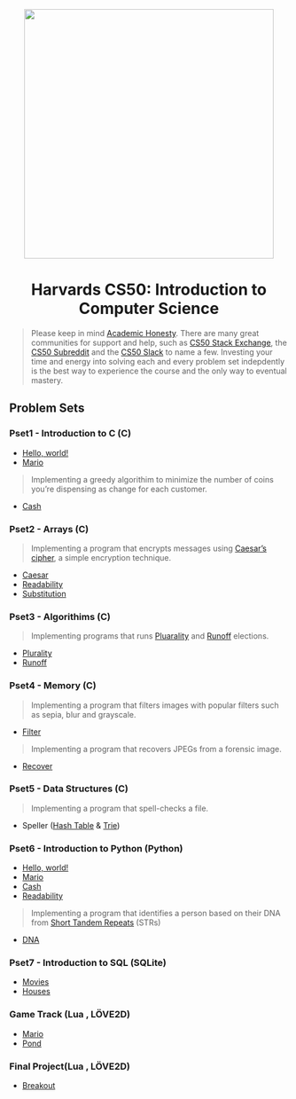 <div align="center">
    <img src="https://i.ytimg.com/vi/FsYdgKO4AQU/maxresdefault.jpg" height="450"/>
    <h1>Harvards CS50: Introduction to Computer Science</h1>
</div>

> Please keep in mind [Academic Honesty](https://cs50.harvard.edu/x/2020/syllabus/#academic-honesty). There are many great communities for support and help, such as [CS50 Stack Exchange](https://cs50.stackexchange.com/), the [CS50 Subreddit](https://www.reddit.com/r/cs50/) and the [CS50 Slack](http://cs50.edx.org/slack) to name a few. Investing your time and energy into solving each and every problem set indepdently is the best way to experience the course and the only way to eventual mastery.

## Problem Sets

### Pset1 - Introduction to C (C)

- [Hello, world!](pset1/hello/hello.c)
- [Mario](pset1/mario/mario.c)
> Implementing a greedy algorithim to minimize the number of coins you’re dispensing as change for each customer.
- [Cash](pset1/cash/cash.c)

### Pset2 - Arrays (C)

> Implementing a program that encrypts messages using [Caesar’s cipher](https://en.wikipedia.org/wiki/Caesar_cipher), a simple encryption technique.

- [Caesar](pset2/caesar/caesar.c)
- [Readability](pset2/readability/readability.c)
- [Substitution](pset2/substitution/substitution.c)


### Pset3 - Algorithims (C)

> Implementing programs that runs [Pluarality](https://en.wikipedia.org/wiki/Plurality_voting) and [Runoff](https://www.ncsl.org/research/elections-and-campaigns/primary-runoff-elections.aspx) elections.

- [Plurality](pset3/pluarlity/../plurality/plurality.c)
- [Runoff](pset3/runoff/runoff.c)

### Pset4 - Memory (C)

> Implementing a program that filters images with popular filters such as sepia, blur and grayscale.

- [Filter](pset4/filter/filter.c)
> Implementing a program that recovers JPEGs from a forensic image.
- [Recover](pset4/recover/recover.c)

### Pset5 - Data Structures (C)

> Implementing a program that spell-checks a file.

- Speller ([Hash Table](pset5/speller/hash/dictionary.c) & [Trie](pset5/speller/trie/dictionary.c))

### Pset6 - Introduction to Python (Python)

- [Hello, world!](pset6/hello/hello.py)
- [Mario](pset6/mario/mario.py)
- [Cash](pset6/cash/cash.py)
- [Readability](pset6/readability/readability.py)
> Implementing a program that identifies a person based on their DNA from [Short Tandem Repeats](https://en.wikipedia.org/wiki/STR_analysis) (STRs)
- [DNA](pset6/dna/dna.py)

### Pset7 - Introduction to SQL (SQLite)

- [Movies](pset7/movies)
- [Houses](pset7/houses/roster.py)

### Game Track (Lua , LÖVE2D)

- [Mario](pset8/mario)
- [Pond](pset8/pong)

### Final Project(Lua , LÖVE2D)

- [Breakout](project)
